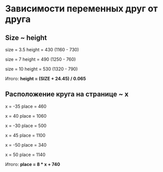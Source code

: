 # Зависимости переменных друг от друга
## Size ~ height
size = 3.5
height = 430 (1160 - 730)

size = 7
height = 490 (1250 - 760)

size = 10
height = 530 (1320 - 790)

Итого:
**height = (SIZE + 24.45) / 0.065**

## Расположение круга на странице ~ x
x = -35
place = 460

x = 40
place = 1060

x = -30
place = 500

x = 45
place = 1100

x = -50
place = 340

x = 50
place = 1140

Итого:
**place = 8 * x + 740**